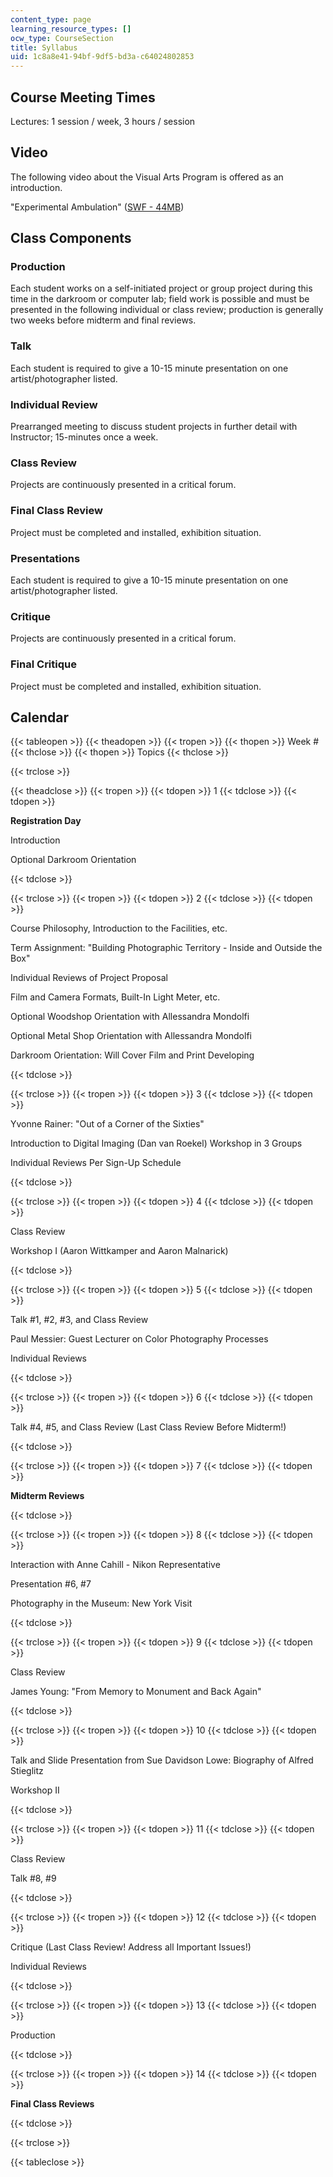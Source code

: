 ```yaml
---
content_type: page
learning_resource_types: []
ocw_type: CourseSection
title: Syllabus
uid: 1c8a8e41-94bf-9df5-bd3a-c64024802853
---
```


Course Meeting Times
--------------------

Lectures: 1 session / week, 3 hours / session

Video
-----

The following video about the Visual Arts Program is offered as an introduction.

"Experimental Ambulation" ([SWF - 44MB](/ans7870/4/4.341/4-341.swf))

Class Components
----------------

### Production

Each student works on a self-initiated project or group project during this time in the darkroom or computer lab; field work is possible and must be presented in the following individual or class review; production is generally two weeks before midterm and final reviews.

### Talk

Each student is required to give a 10-15 minute presentation on one artist/photographer listed.

### Individual Review

Prearranged meeting to discuss student projects in further detail with Instructor; 15-minutes once a week.

### Class Review

Projects are continuously presented in a critical forum.

### Final Class Review

Project must be completed and installed, exhibition situation.

### Presentations

Each student is required to give a 10-15 minute presentation on one artist/photographer listed.

### Critique

Projects are continuously presented in a critical forum.

### Final Critique

Project must be completed and installed, exhibition situation.

Calendar
--------

{{< tableopen >}}
{{< theadopen >}}
{{< tropen >}}
{{< thopen >}}
Week #
{{< thclose >}}
{{< thopen >}}
Topics
{{< thclose >}}

{{< trclose >}}

{{< theadclose >}}
{{< tropen >}}
{{< tdopen >}}
1
{{< tdclose >}}
{{< tdopen >}}


**Registration Day**

Introduction

Optional Darkroom Orientation


{{< tdclose >}}

{{< trclose >}}
{{< tropen >}}
{{< tdopen >}}
2
{{< tdclose >}}
{{< tdopen >}}


Course Philosophy, Introduction to the Facilities, etc.

Term Assignment: "Building Photographic Territory - Inside and Outside the Box"

Individual Reviews of Project Proposal

Film and Camera Formats, Built-In Light Meter, etc.

Optional Woodshop Orientation with Allessandra Mondolfi

Optional Metal Shop Orientation with Allessandra Mondolfi

Darkroom Orientation: Will Cover Film and Print Developing


{{< tdclose >}}

{{< trclose >}}
{{< tropen >}}
{{< tdopen >}}
3
{{< tdclose >}}
{{< tdopen >}}


Yvonne Rainer: "Out of a Corner of the Sixties"

Introduction to Digital Imaging (Dan van Roekel) Workshop in 3 Groups

Individual Reviews Per Sign-Up Schedule


{{< tdclose >}}

{{< trclose >}}
{{< tropen >}}
{{< tdopen >}}
4
{{< tdclose >}}
{{< tdopen >}}


Class Review

Workshop I (Aaron Wittkamper and Aaron Malnarick)


{{< tdclose >}}

{{< trclose >}}
{{< tropen >}}
{{< tdopen >}}
5
{{< tdclose >}}
{{< tdopen >}}


Talk #1, #2, #3, and Class Review

Paul Messier: Guest Lecturer on Color Photography Processes

Individual Reviews


{{< tdclose >}}

{{< trclose >}}
{{< tropen >}}
{{< tdopen >}}
6
{{< tdclose >}}
{{< tdopen >}}


Talk #4, #5, and Class Review (Last Class Review Before Midterm!)


{{< tdclose >}}

{{< trclose >}}
{{< tropen >}}
{{< tdopen >}}
7
{{< tdclose >}}
{{< tdopen >}}


**Midterm Reviews**


{{< tdclose >}}

{{< trclose >}}
{{< tropen >}}
{{< tdopen >}}
8
{{< tdclose >}}
{{< tdopen >}}


Interaction with Anne Cahill - Nikon Representative

Presentation #6, #7

Photography in the Museum: New York Visit


{{< tdclose >}}

{{< trclose >}}
{{< tropen >}}
{{< tdopen >}}
9
{{< tdclose >}}
{{< tdopen >}}


Class Review

James Young: "From Memory to Monument and Back Again"


{{< tdclose >}}

{{< trclose >}}
{{< tropen >}}
{{< tdopen >}}
10
{{< tdclose >}}
{{< tdopen >}}


Talk and Slide Presentation from Sue Davidson Lowe: Biography of Alfred Stieglitz

Workshop II


{{< tdclose >}}

{{< trclose >}}
{{< tropen >}}
{{< tdopen >}}
11
{{< tdclose >}}
{{< tdopen >}}


Class Review

Talk #8, #9


{{< tdclose >}}

{{< trclose >}}
{{< tropen >}}
{{< tdopen >}}
12
{{< tdclose >}}
{{< tdopen >}}


Critique (Last Class Review! Address all Important Issues!)

Individual Reviews


{{< tdclose >}}

{{< trclose >}}
{{< tropen >}}
{{< tdopen >}}
13
{{< tdclose >}}
{{< tdopen >}}


Production


{{< tdclose >}}

{{< trclose >}}
{{< tropen >}}
{{< tdopen >}}
14
{{< tdclose >}}
{{< tdopen >}}


**Final Class Reviews**


{{< tdclose >}}

{{< trclose >}}

{{< tableclose >}}